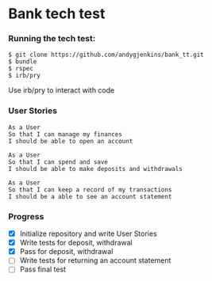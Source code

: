 # Bank tech test

### Running the tech test:
```
$ git clone https://github.com/andygjenkins/bank_tt.git
$ bundle
$ rspec
$ irb/pry
```
Use irb/pry to interact with code

### User Stories
```
As a User
So that I can manage my finances
I should be able to open an account

As a User
So that I can spend and save
I should be able to make deposits and withdrawals

As a User
So that I can keep a record of my transactions
I should be a able to see an account statement
```
### Progress
- [x] Initialize repository and write User Stories
- [x] Write tests for deposit, withdrawal
- [x] Pass for deposit, withdrawal
- [ ] Write tests for returning an account statement
- [ ] Pass final test
